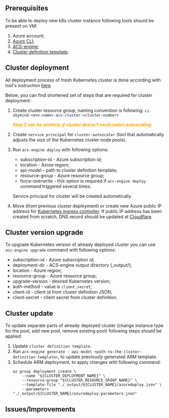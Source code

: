 ## Prerequisites
To be able to deploy new k8s cluster instance following tools should be present on VM:
1. Azure account;
2. [Azure CLI](https://docs.microsoft.com/en-us/cli/azure/install-azure-cli?view=azure-cli-latest);
3. [ACS-engine](https://github.com/Azure/acs-engine/blob/master/docs/acsengine.md#install);
4. [Cluster definition template](https://github.com/Azure/acs-engine/blob/master/docs/clusterdefinition.md).

## Cluster deployment

All deployment process of fresh Kubernetes cluster is done according with tool's instruction [here](https://github.com/Azure/acs-engine/blob/master/docs/kubernetes/deploy.md).

Below, you can find shortened set of steps that are required for cluster deployment:
1. Create cluster resource group, naming convention is following: `ci-skymind-<env-name>-acs-cluster-<cluster-number>`

    <span style="color:orange">_**Step 2 can be omitted, if cluster doesn't need nodes autoscaling**_</span>
2. Create `service principal` for `cluster-autoscaler` (tool that automatically adjusts the size of the Kubernetes cluster node pools).
3. Run `acs-engine deploy` with following options:
    * subscription-id - Azure subscription id;
    * location - Azure region;
    * api-model - path to cluster definition template;
    * resource-group - Azure resource group;
    * force-overwrite - this option is required if `acs-engine deploy` command triggered several times.

   Service principal for cluster will be created automatically.
4. Move (from previous cluster deployment) or create new Azure public IP address for [Kubernetes ingress controller](https://kubernetes.io/docs/concepts/services-networking/ingress/).
   If public IP address has been created from scratch, DNS record should be updated at [Cloudflare](https://www.cloudflare.com/).


## Cluster version upgrade

To upgrade Kubernetes version of already deployed cluster you can use `acs-engine upgrade` command with following options:
* subscription-id - Azure subscription id;
* deployment-dir - ACS-engine output directory (_output/<cluster id>);
* location - Azure region;
* resource-group - Azure resource group;
* upgrade-version - desired Kubernetes version;
* auth-method - value is `client_secret`;
* client-id - client id from cluster definition JSON;
* client-secret - client secret from cluster definition.

## Cluster update
To update separate parts of already deployed cluster (change instance type for the pool, add new pool, remove existing pool) following steps should be applied:
1. Update `cluster definition template`.
2. Run `acs-engine generate --api-model <path-to-the-cluster-definition-template>`, to update previously generated ARM template.
3. Schedule ARM deployment, to apply changes with following command:
    ```
    az group deployment create \
        --name "${CLUSTER_DEPLOYMENT_NAME}" \
        --resource-group "${CLUSTER_RESOURCE_GROUP_NAME}" \
        --template-file "./_output/${CLUSTER_NAME}/azuredeploy.json" \
        --parameters "./_output/${CLUSTER_NAME}/azuredeploy.parameters.json"
    ```

## Issues/Improvements
